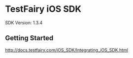 TestFairy iOS SDK
==================================
SDK Version: 1.3.4

Getting Started
----------------------------------
http://docs.testfairy.com/iOS_SDK/Integrating_iOS_SDK.html